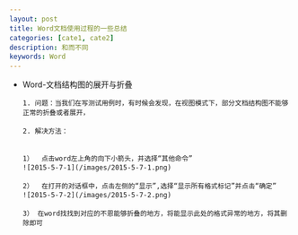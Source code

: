 ```yaml
---
layout: post
title: Word文档使用过程的一些总结
categories: [cate1, cate2]
description: 和而不同
keywords: Word
---
```



* 	Word-文档结构图的展开与折叠


        1. 问题：当我们在写测试用例时，有时候会发现，在视图模式下，部分文档结构图不能够正常的折叠或者展开，
        
		2. 解决方法：


        1）	点击word左上角的向下小箭头，并选择“其他命令”
        ![2015-5-7-1](/images/2015-5-7-1.png)
 
        2）	在打开的对话框中，点击左侧的“显示”,选择“显示所有格式标记”并点击“确定”
        ![2015-5-7-2](/images/2015-5-7-2.png)
 
        3） 在word找找到对应的不恩能够折叠的地方，将能显示此处的格式异常的地方，将其删除即可

